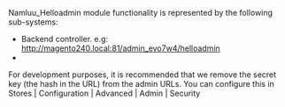 Namluu_Helloadmin module functionality is represented by the following sub-systems:
 - Backend controller.  e.g: http://magento240.local:81/admin_evo7w4/helloadmin
 - 

For development purposes, it is recommended that we remove the secret key (the hash in
the URL) from the admin URLs. You can configure this in Stores | Configuration |
Advanced | Admin | Security
